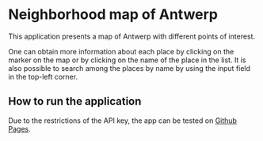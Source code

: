 # Neighborhood map of Antwerp

This application presents a map of Antwerp with different points of interest.

One can obtain more information about each place by clicking on the marker on
the map or by clicking on the name of the place in the list.
It is also possible to search among the places by name by using the
input field in the top-left corner.

## How to run the application

Due to the restrictions of the API key, the app can be tested on
[Github Pages](http://wvl-udacity.github.io/frontend-nanodegree-neighborhood).
